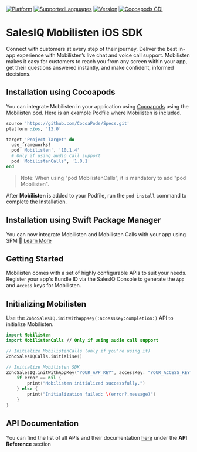 [![Platform](https://img.shields.io/badge/platforms-iOS-orange.svg)](https://cocoapods.org/pods/Mobilisten)
[![SupportedLanguages](https://img.shields.io/badge/languages-Swift%20%7C%20%20ObjectiveC-green.svg)](https://www.zoho.com/salesiq/help/developer-section/ios-mobile-sdk-installation.html)
[![Version](https://img.shields.io/badge/version-10.1.4-blue.svg)](https://cocoapods.org/pods/Mobilisten)
[![Cocoapods CDI](https://github.com/zoho/SalesIQ-Mobilisten-iOS/workflows/Cocoapods%20CD/badge.svg)](https://github.com/zoho/SalesIQ-Mobilisten-iOS/actions?query=workflow%3A%22Cocoapods+CD%22)

# SalesIQ Mobilisten iOS SDK

Connect with customers at every step of their journey. Deliver the best in-app experience with Mobilisten’s live chat and voice call support. Mobilisten makes it easy for customers to reach you from any screen within your app, get their questions answered instantly, and make confident, informed decisions.  


## Installation using Cocoapods

You can integrate Mobilisten in your application using [Cocoapods](https://guides.cocoapods.org/using/getting-started.html) using the Mobilisten pod.
Here is an example Podfile where Mobilisten is included. 

```ruby
source 'https://github.com/CocoaPods/Specs.git'
platform :ios, '13.0'

target 'Project Target' do
  use_frameworks!
  pod 'Mobilisten', '10.1.4'
  # Only if using audio call support
  pod 'MobilistenCalls', '1.0.1'
end
```

> Note: When using "pod MobilistenCalls", it is mandatory to add "pod Mobilisten".  


After **Mobilisten** is added to your Podfile, run the `pod install` command to complete the Installation.

## Installation using Swift Package Manager

You can now integrate Mobilisten and Mobilisten Calls with your app using SPM 🎉  [Learn More](https://github.com/zoho/SalesIQ-Mobilisten-iOS-SP)


## Getting Started

Mobilisten comes with a set of highly configurable APIs to suit your needs. Register your app's Bundle ID via the SalesIQ Console to generate the `App` and `Access` keys for Mobilisten.

## Initializing Mobilisten
Use the `ZohoSalesIQ.initWithAppKey(:accessKey:completion:)` API to initialize Mobilisten.
```swift
import Mobilisten
import MobilistenCalls // Only if using audio call support

// Initialize MobilistenCalls (only if you're using it)
ZohoSalesIQCalls.initialise() 

// Initialize Mobilisten SDK
ZohoSalesIQ.initWithAppKey("YOUR_APP_KEY", accessKey: "YOUR_ACCESS_KEY") { error in
    if error == nil {
        print("Mobilisten initialized successfully.")
    } else {
        print("Initialization failed: \(error?.message)")
    }
}
```

## API Documentation
You can find the list of all APIs and their documentation [here](https://www.zoho.com/salesiq/help/developer-section/ios-sdk-event-delegate-v3.html) under the **API Reference** section

